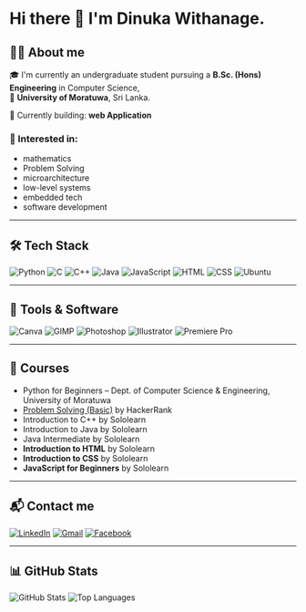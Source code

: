 # Hi there 👋 I'm Dinuka Withanage.

## 👨‍💻 About me
🎓 I'm currently an undergraduate student pursuing a **B.Sc. (Hons) Engineering** in Computer Science,  
📍 **University of Moratuwa**, Sri Lanka.

🔧 Currently building: **web Application**

### 🌱 Interested in:
- mathematics
- Problem Solving
- microarchitecture
- low-level systems
- embedded tech
- software development

---

## 🛠️ Tech Stack
![Python](https://img.shields.io/badge/Python-3776AB?style=flat&logo=python&logoColor=white)
![C](https://img.shields.io/badge/C-00599C?style=flat&logo=c&logoColor=white)
![C++](https://img.shields.io/badge/C++-00599C?style=flat&logo=c%2B%2B&logoColor=white)
![Java](https://img.shields.io/badge/Java-ED8B00?style=flat&logo=java&logoColor=white)
![JavaScript](https://img.shields.io/badge/JavaScript-F7DF1E?style=flat&logo=javascript&logoColor=black)
![HTML](https://img.shields.io/badge/HTML-E34F26?style=flat&logo=html5&logoColor=white)
![CSS](https://img.shields.io/badge/CSS-1572B6?style=flat&logo=css3&logoColor=white)
![Ubuntu](https://img.shields.io/badge/Ubuntu-E95420?style=flat&logo=ubuntu&logoColor=white)

---

## 🎨 Tools & Software
![Canva](https://img.shields.io/badge/Canva-00C4CC?style=flat&logo=canva&logoColor=white)
![GIMP](https://img.shields.io/badge/GIMP-5C5543?style=flat&logo=gimp&logoColor=white)
![Photoshop](https://img.shields.io/badge/Adobe%20Photoshop-31A8FF?style=flat&logo=Adobe%20Photoshop&logoColor=white)
![Illustrator](https://img.shields.io/badge/Adobe%20Illustrator-FF9A00?style=flat&logo=Adobe%20Illustrator&logoColor=white)
![Premiere Pro](https://img.shields.io/badge/Premiere%20Pro-9999FF?style=flat&logo=adobe-premiere-pro&logoColor=white)

---

## 📘 Courses
- Python for Beginners – Dept. of Computer Science & Engineering, University of Moratuwa  
- [Problem Solving (Basic)](https://www.hackerrank.com/) by HackerRank  
- Introduction to C++ by Sololearn  
- Introduction to Java by Sololearn  
- Java Intermediate by Sololearn
- **Introduction to HTML** by Sololearn  
- **Introduction to CSS** by Sololearn  
- **JavaScript for Beginners** by Sololearn

---

## 📬 Contact me
[![LinkedIn](https://img.shields.io/badge/-LinkedIn-0077B5?style=flat&logo=Linkedin&logoColor=white)](https://www.linkedin.com/in/dinukawithange)
[![Gmail](https://img.shields.io/badge/-Gmail-D14836?style=flat&logo=Gmail&logoColor=white)](mailto:dinukakeshara55@gmail.com)
[![Facebook](https://img.shields.io/badge/Facebook-1877F2?style=flat&logo=facebook&logoColor=white)]([https://www.facebook.com/yourprofile](https://www.facebook.com/share/1RQcYnt4eF/?mibextid=wwXIfr))

---

## 📊 GitHub Stats
![GitHub Stats](https://github-readme-stats.vercel.app/api?username=dinukezara&show_icons=true&theme=dark)
![Top Languages](https://github-readme-stats.vercel.app/api/top-langs/?username=dinukezara&layout=compact&theme=dark)


<!--
**dinukezara/dinukezara** is a ✨ _special_ ✨ repository because its `README.md` (this file) appears on your GitHub profile.

Here are some ideas to get you started:

- 🔭 I’m currently working on ...
- 🌱 I’m currently learning ...
- 👯 I’m looking to collaborate on ...
- 🤔 I’m looking for help with ...
- 💬 Ask me about ...
- 📫 How to reach me: ...
- 😄 Pronouns: ...
- ⚡ Fun fact: ...
-->
